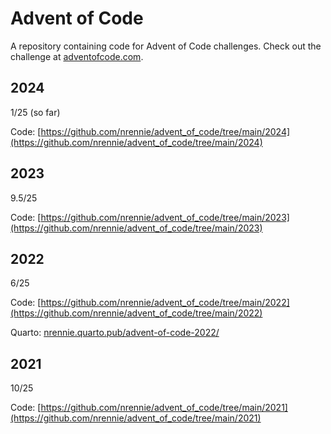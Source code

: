 # Advent of Code

A repository containing code for Advent of Code challenges. Check out the challenge at [adventofcode.com](https://adventofcode.com/). 

## 2024

1/25 (so far)

Code: [https://github.com/nrennie/advent_of_code/tree/main/2024](https://github.com/nrennie/advent_of_code/tree/main/2024)

## 2023

9.5/25

Code: [https://github.com/nrennie/advent_of_code/tree/main/2023](https://github.com/nrennie/advent_of_code/tree/main/2023)


## 2022 

6/25

Code: [https://github.com/nrennie/advent_of_code/tree/main/2022](https://github.com/nrennie/advent_of_code/tree/main/2022)

Quarto: [nrennie.quarto.pub/advent-of-code-2022/](https://nrennie.quarto.pub/advent-of-code-2022/)


## 2021

10/25

Code: [https://github.com/nrennie/advent_of_code/tree/main/2021](https://github.com/nrennie/advent_of_code/tree/main/2021)

